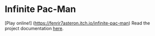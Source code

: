 # Infinite Pac-Man

[Play online!] (https://fenrir7asteron.itch.io/infinite-pac-man)
Read the project documentation [here](https://docs.google.com/document/d/1_NPn0eVTHH1v4o6UXGg1Jb2-C9LhHfj9dx0o6Hn8uWY/edit?usp=sharing).
